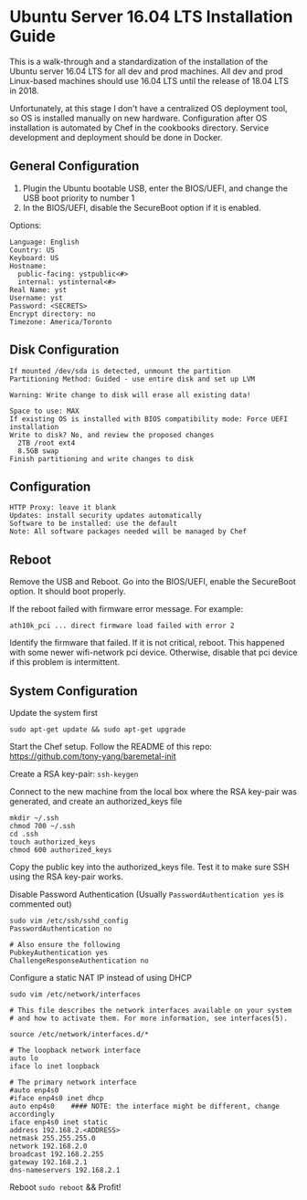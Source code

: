 # Ubuntu Server 16.04 LTS Installation Guide

This is a walk-through and a standardization of the installation of the Ubuntu server 16.04 LTS for all dev and prod machines. All dev and prod Linux-based machines should use 16.04 LTS until the release of 18.04 LTS in 2018.

Unfortunately, at this stage I don't have a centralized OS deployment tool, so OS is installed manually on new hardware. Configuration after OS installation is automated by Chef in the cookbooks directory. Service development and deployment should be done in Docker.


## General Configuration

1. Plugin the Ubuntu bootable USB, enter the BIOS/UEFI, and change the USB boot priority to number 1
2. In the BIOS/UEFI, disable the SecureBoot option if it is enabled.

Options:

```
Language: English
Country: US
Keyboard: US
Hostname:
  public-facing: ystpublic<#>
  internal: ystinternal<#>
Real Name: yst
Username: yst
Password: <SECRETS>
Encrypt directory: no
Timezone: America/Toronto
```


## Disk Configuration

```
If mounted /dev/sda is detected, unmount the partition
Partitioning Method: Guided - use entire disk and set up LVM

Warning: Write change to disk will erase all existing data!

Space to use: MAX
If existing OS is installed with BIOS compatibility mode: Force UEFI installation
Write to disk? No, and review the proposed changes
  2TB /root ext4
  8.5GB swap
Finish partitioning and write changes to disk
```


## Configuration

```
HTTP Proxy: leave it blank
Updates: install security updates automatically
Software to be installed: use the default
Note: All software packages needed will be managed by Chef
```


## Reboot
Remove the USB and Reboot. Go into the BIOS/UEFI, enable the SecureBoot option. It should boot properly.

If the reboot failed with firmware error message. For example:
```
ath10k_pci ... direct firmware load failed with error 2
```

Identify the firmware that failed. If it is not critical, reboot. This happened with some newer wifi-network pci device. Otherwise, disable that pci device if this problem is intermittent.


## System Configuration
Update the system first
```
sudo apt-get update && sudo apt-get upgrade
```

Start the Chef setup. Follow the README of this repo: https://github.com/tony-yang/baremetal-init

Create a RSA key-pair: `ssh-keygen`

Connect to the new machine from the local box where the RSA key-pair was generated, and create an authorized_keys file
```
mkdir ~/.ssh
chmod 700 ~/.ssh
cd .ssh
touch authorized_keys
chmod 600 authorized_keys
```
Copy the public key into the authorized_keys file. Test it to make sure SSH using the RSA key-pair works.

Disable Password Authentication (Usually `PasswordAuthentication yes` is commented out)
```
sudo vim /etc/ssh/sshd_config
PasswordAuthentication no

# Also ensure the following
PubkeyAuthentication yes
ChallengeResponseAuthentication no
```

Configure a static NAT IP instead of using DHCP
```
sudo vim /etc/network/interfaces

# This file describes the network interfaces available on your system
# and how to activate them. For more information, see interfaces(5).

source /etc/network/interfaces.d/*

# The loopback network interface
auto lo
iface lo inet loopback

# The primary network interface
#auto enp4s0
#iface enp4s0 inet dhcp
auto enp4s0    #### NOTE: the interface might be different, change accordingly
iface enp4s0 inet static
address 192.168.2.<ADDRESS>
netmask 255.255.255.0
network 192.168.2.0
broadcast 192.168.2.255
gateway 192.168.2.1
dns-nameservers 192.168.2.1
```

Reboot `sudo reboot` && Profit!

